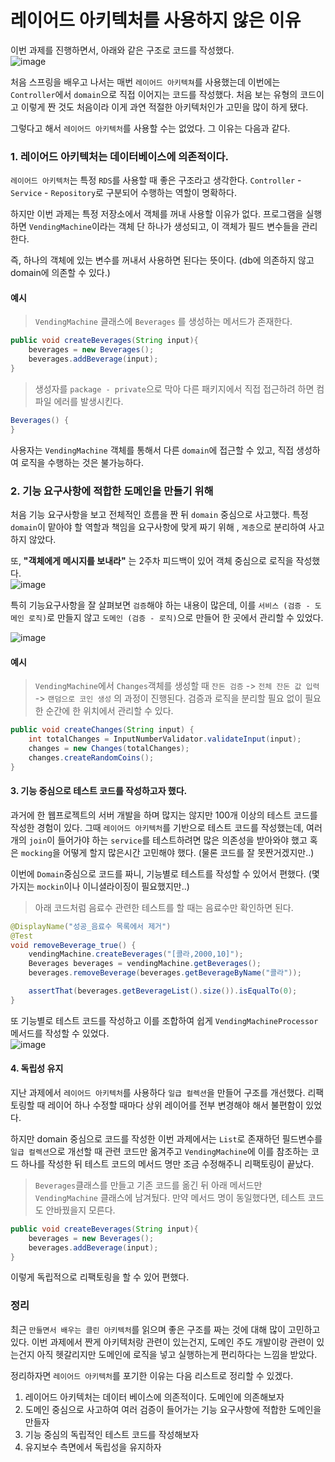 # 레이어드 아키텍처를 사용하지 않은 이유

이번 과제를 진행하면서, 아래와 같은 구조로 코드를 작성했다.  
![image](https://user-images.githubusercontent.com/87312401/145324157-1ab05a82-0d83-41e3-a9ed-8a25593a34c4.png)

처음 스프링을 배우고 나서는 매번 ```레이어드 아키텍쳐```를 사용했는데 이번에는 ```Controller```에서 ```domain```으로 직접 이어지는 코드를 작성했다.
처음 보는 유형의 코드이고 이렇게 짠 것도 처음이라 이게 과연 적절한 아키텍처인가 고민을 많이 하게 됐다.

그렇다고 해서 ```레이어드 아키텍처```를 사용할 수는 없었다. 그 이유는 다음과 같다.

### 1. 레이어드 아키텍처는 데이터베이스에 의존적이다.
```레이어드 아키텍처```는 특정 ```RDS```를 사용할 때 좋은 구조라고 생각한다. 
```Controller``` - ```Service``` - ```Repository```로 구분되어 수행하는 역할이 명확하다.

하지만 이번 과제는 특정 저장소에서 객체를 꺼내 사용할 이유가 없다. 
프로그램을 실행하면 ```VendingMachine```이라는 객체 단 하나가 생성되고, 이 객체가 필드 변수들을 관리한다.

즉, 하나의 객체에 있는 변수를 꺼내서 사용하면 된다는 뜻이다. (db에 의존하지 않고 domain에 의존할 수 있다.)

#### 예시
> ```VendingMachine``` 클래스에 ```Beverages``` 를 생성하는 메서드가 존재한다.
```java
public void createBeverages(String input){
    beverages = new Beverages();
    beverages.addBeverage(input);
}
```

> 생성자를 ```package - private```으로 막아 다른 패키지에서 직접 접근하려 하면 컴파일 에러를 발생시킨다.
```java
Beverages() {
}
```

사용자는 ```VendingMachine``` 객체를 통해서 다른 ```domain```에 접근할 수 있고, 직접 생성하여 로직을 수행하는 것은 불가능하다.


### 2. 기능 요구사항에 적합한 도메인을 만들기 위해
처음 기능 요구사항을 보고 전체적인 흐름을 짠 뒤 ```domain``` 중심으로 사고했다.
특정 ```domain```이 맡아야 할 역할과 책임을 요구사항에 맞게 짜기 위해 , ```계층```으로 분리하여 사고하지 않았다.

또, **"객체에게 메시지를 보내라"** 는 2주차 피드백이 있어 객체 중심으로 로직을 작성했다.  
![image](https://user-images.githubusercontent.com/87312401/145326760-3bc4b6ac-7f85-4ad2-a89c-fcc9522c1111.png)

특히 기능요구사항을 잘 살펴보면 ```검증```해야 하는 내용이 많은데, 이를 ```서비스 (검증 - 도메인 로직)```로 만들지 않고 ```도메인 (검증 - 로직)```으로 만들어 한 곳에서 관리할 수 있었다.

![image](https://user-images.githubusercontent.com/87312401/145326880-145a1d1c-2ef8-4ce4-becc-66830d10facd.png)

#### 예시

> ```VendingMachine```에서 ```Changes```객체를 생성할 때 ```잔돈 검증``` -> ```전체 잔돈 값 입력``` -> ```랜덤으로 코인 생성``` 의 과정이 진행된다.
> 검증과 로직을 분리할 필요 없이 필요한 순간에 한 위치에서 관리할 수 있다. 
```java
public void createChanges(String input) {
    int totalChanges = InputNumberValidator.validateInput(input);
    changes = new Changes(totalChanges);
    changes.createRandomCoins();
}
```

#### 3. 기능 중심으로 테스트 코드를 작성하고자 했다.
과거에 한 웹프로젝트의 서버 개발을 하며 많지는 않지만 100개 이상의 테스트 코드를 작성한 경험이 있다.
그때 ```레이어드 아키텍처```를 기반으로 테스트 코드를 작성했는데, 
여러개의 ```join```이 들어가야 하는 ```service```를 테스트하려면 많은 의존성을 받아와야 했고 혹은 ```mocking```을 어떻게 할지 많은시간 고민해야 했다. (물론 코드를 잘 못짠거겠지만..)

이번에 ```Domain```중심으로 코드를 짜니, 기능별로 테스트를 작성할 수 있어서 편했다. (몇 가지는 ```mockin```이나 이니셜라이징이 필요했지만..)

> 아래 코드처럼 음료수 관련한 테스트를 할 때는 음료수만 확인하면 된다.
```java
@DisplayName("성공_음료수 목록에서 제거")
@Test
void removeBeverage_true() {
    vendingMachine.createBeverages("[콜라,2000,10]");
    Beverages beverages = vendingMachine.getBeverages();
    beverages.removeBeverage(beverages.getBeverageByName("콜라"));

    assertThat(beverages.getBeverageList().size()).isEqualTo(0);
}
```

또 기능별로 테스트 코드를 작성하고 이를 조합하여 쉽게 ```VendingMachineProcessor``` 메서드를 작성할 수 있었다.  
![image](https://user-images.githubusercontent.com/87312401/145327422-204d9c4d-9aa8-4188-bed2-d6d221d12d77.png)


#### 4. 독립성 유지

지난 과제에서 ```레이어드 아키텍처```를 사용하다 ```일급 컬렉션```을 만들어 구조를 개선했다.
리팩토링할 때 레이어 하나 수정할 때마다 상위 레이어를 전부 변경해야 해서 불편함이 있었다.

하지만 domain 중심으로 코드를 작성한 이번 과제에서는  ```List```로 존재하던 필드변수를 ```일급 컬렉션```으로 개선할 때
관련 코드만 옮겨주고 ```VendingMachine```에 이를 참조하는 코드 하나를 작성한 뒤 테스트 코드의 메서드 명만 조금 수정해주니 리팩토링이 끝났다.

> ```Beverages```클래스를 만들고 기존 코드를 옮긴 뒤 아래 메서드만 ```VendingMachine``` 클래스에 남겨뒀다.
> 만약 메서드 명이 동일했다면, 테스트 코드도 안바꿨을지 모른다.
```java
public void createBeverages(String input){
    beverages = new Beverages();
    beverages.addBeverage(input);
}
```

이렇게 독립적으로 리팩토링을 할 수 있어 편했다.

### 정리
최근 ```만들면서 배우는 클린 아키텍처```를 읽으며 좋은 구조를 짜는 것에 대해 많이 고민하고 있다.
이번 과제에서 짠게 아키텍처랑 관련이 있는건지, 도메인 주도 개발이랑 관련이 있는건지 아직 헷갈리지만 도메인에 로직을 넣고 실행하는게 편리하다는 느낌을 받았다.

정리하자면 ```레이어드 아키텍처```를 포기한 이유는 다음 리스트로 정리할 수 있겠다.

1. 레이어드 아키텍처는 데이터 베이스에 의존적이다. 도메인에 의존해보자
2. 도메인 중심으로 사고하여 여러 검증이 들어가는 기능 요구사항에 적합한 도메인을 만들자
3. 기능 중심의 독립적인 테스트 코드를 작성해보자
4. 유지보수 측면에서 독립성을 유지하자 

